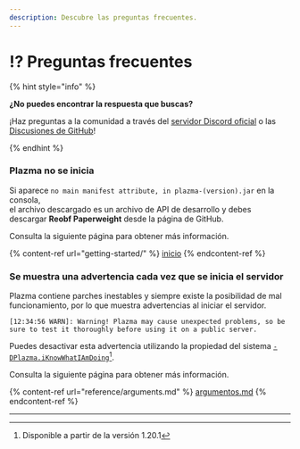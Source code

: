 ```yaml
---
description: Descubre las preguntas frecuentes.
---
```


# ⁉️ Preguntas frecuentes

{% hint style="info" %}

**¿No puedes encontrar la respuesta que buscas?**

¡Haz preguntas a la comunidad a través del [servidor Discord oficial](https://discord.gg/MmfC52K8A8) o las [Discusiones de GitHub](https://github.com/PlazmaMC/PlazmaBukkit/discussions)!

{% endhint %}

### Plazma no se inicia

Si aparece `no main manifest attribute, in plazma-(version).jar` en la consola,\
el archivo descargado es un archivo de API de desarrollo y debes descargar **Reobf Paperweight** desde la página de GitHub.

Consulta la siguiente página para obtener más información.

{% content-ref url="getting-started/" %}
[inicio](getting-started#id-2)
{% endcontent-ref %}

### Se muestra una advertencia cada vez que se inicia el servidor

Plazma contiene parches inestables y siempre existe la posibilidad de mal funcionamiento, por lo que muestra advertencias al iniciar el servidor.

```log
[12:34:56 WARN]: Warning! Plazma may cause unexpected problems, so be sure to test it thoroughly before using it on a public server.
```

Puedes desactivar esta advertencia utilizando la propiedad del sistema [`-DPlazma.iKnowWhatIAmDoing`](#user-content-fn-1)[^1].

Consulta la siguiente página para obtener más información.

{% content-ref url="reference/arguments.md" %}
[argumentos.md](reference/arguments.md#plazma.iknowwhatiamdoing)
{% endcontent-ref %}

***

[^1]: Disponible a partir de la versión 1.20.1
